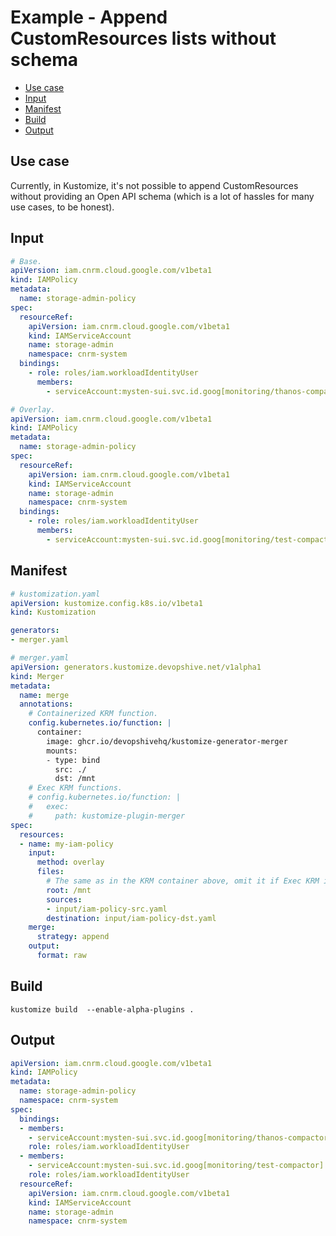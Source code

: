 <!-- omit in toc -->
# Example - Append CustomResources lists without schema

- [Use case](#use-case)
- [Input](#input)
- [Manifest](#manifest)
- [Build](#build)
- [Output](#output)

## Use case

Currently, in Kustomize, it's not possible to append CustomResources without providing an Open API schema
(which is a lot of hassles for many use cases, to be honest).

## Input

```yaml
# Base.
apiVersion: iam.cnrm.cloud.google.com/v1beta1
kind: IAMPolicy
metadata:
  name: storage-admin-policy
spec:
  resourceRef:
    apiVersion: iam.cnrm.cloud.google.com/v1beta1
    kind: IAMServiceAccount
    name: storage-admin
    namespace: cnrm-system
  bindings:
    - role: roles/iam.workloadIdentityUser
      members:
        - serviceAccount:mysten-sui.svc.id.goog[monitoring/thanos-compactor]
```

```yaml
# Overlay.
apiVersion: iam.cnrm.cloud.google.com/v1beta1
kind: IAMPolicy
metadata:
  name: storage-admin-policy
spec:
  resourceRef:
    apiVersion: iam.cnrm.cloud.google.com/v1beta1
    kind: IAMServiceAccount
    name: storage-admin
    namespace: cnrm-system
  bindings:
    - role: roles/iam.workloadIdentityUser
      members:
        - serviceAccount:mysten-sui.svc.id.goog[monitoring/test-compactor]
```

## Manifest

```yaml
# kustomization.yaml
apiVersion: kustomize.config.k8s.io/v1beta1
kind: Kustomization

generators:
- merger.yaml
```

```yaml
# merger.yaml
apiVersion: generators.kustomize.devopshive.net/v1alpha1
kind: Merger
metadata:
  name: merge
  annotations:
    # Containerized KRM function.
    config.kubernetes.io/function: |
      container:
        image: ghcr.io/devopshivehq/kustomize-generator-merger
        mounts:
        - type: bind
          src: ./
          dst: /mnt
    # Exec KRM functions.
    # config.kubernetes.io/function: |
    #   exec:
    #     path: kustomize-plugin-merger
spec:
  resources:
  - name: my-iam-policy
    input:
      method: overlay
      files:
        # The same as in the KRM container above, omit it if Exec KRM is used.
        root: /mnt
        sources:
        - input/iam-policy-src.yaml
        destination: input/iam-policy-dst.yaml
    merge:
      strategy: append
    output:
      format: raw
```

## Build

```shell
kustomize build  --enable-alpha-plugins .
```

## Output

```yaml
apiVersion: iam.cnrm.cloud.google.com/v1beta1
kind: IAMPolicy
metadata:
  name: storage-admin-policy
  namespace: cnrm-system
spec:
  bindings:
  - members:
    - serviceAccount:mysten-sui.svc.id.goog[monitoring/thanos-compactor]
    role: roles/iam.workloadIdentityUser
  - members:
    - serviceAccount:mysten-sui.svc.id.goog[monitoring/test-compactor]
    role: roles/iam.workloadIdentityUser
  resourceRef:
    apiVersion: iam.cnrm.cloud.google.com/v1beta1
    kind: IAMServiceAccount
    name: storage-admin
    namespace: cnrm-system
```